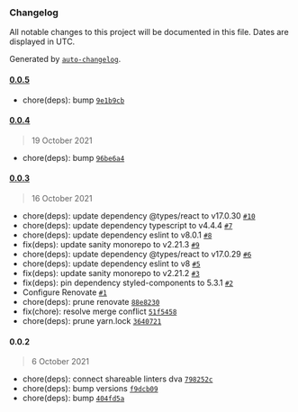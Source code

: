 ### Changelog

All notable changes to this project will be documented in this file. Dates are displayed in UTC.

Generated by [`auto-changelog`](https://github.com/CookPete/auto-changelog).

#### [0.0.5](https://github.com/dvakatsiienko/slick-slices-api/compare/0.0.4...0.0.5)

- chore(deps): bump [`9e1b9cb`](https://github.com/dvakatsiienko/slick-slices-api/commit/9e1b9cbca92e91ebd7532b5c7e8a97f4542072c9)

#### [0.0.4](https://github.com/dvakatsiienko/slick-slices-api/compare/0.0.3...0.0.4)

> 19 October 2021

- chore(deps): bump [`96be6a4`](https://github.com/dvakatsiienko/slick-slices-api/commit/96be6a45d464da42cef2e67ac5db6bb432a5057b)

#### [0.0.3](https://github.com/dvakatsiienko/slick-slices-api/compare/0.0.2...0.0.3)

> 16 October 2021

- chore(deps): update dependency @types/react to v17.0.30 [`#10`](https://github.com/dvakatsiienko/slick-slices-api/pull/10)
- chore(deps): update dependency typescript to v4.4.4 [`#7`](https://github.com/dvakatsiienko/slick-slices-api/pull/7)
- chore(deps): update dependency eslint to v8.0.1 [`#8`](https://github.com/dvakatsiienko/slick-slices-api/pull/8)
- fix(deps): update sanity monorepo to v2.21.3 [`#9`](https://github.com/dvakatsiienko/slick-slices-api/pull/9)
- chore(deps): update dependency @types/react to v17.0.29 [`#6`](https://github.com/dvakatsiienko/slick-slices-api/pull/6)
- chore(deps): update dependency eslint to v8 [`#5`](https://github.com/dvakatsiienko/slick-slices-api/pull/5)
- fix(deps): update sanity monorepo to v2.21.2 [`#3`](https://github.com/dvakatsiienko/slick-slices-api/pull/3)
- fix(deps): pin dependency styled-components to 5.3.1 [`#2`](https://github.com/dvakatsiienko/slick-slices-api/pull/2)
- Configure Renovate [`#1`](https://github.com/dvakatsiienko/slick-slices-api/pull/1)
- chore(deps): prune renovate [`88e8230`](https://github.com/dvakatsiienko/slick-slices-api/commit/88e823076e3495501d40c1a11b21680988073d87)
- fix(chore): resolve merge conflict [`51f5458`](https://github.com/dvakatsiienko/slick-slices-api/commit/51f545851bc55ef677a6b20165f79599e15e26fa)
- chore(deps): prune yarn.lock [`3640721`](https://github.com/dvakatsiienko/slick-slices-api/commit/36407216c78f4fe26ff1fa6454e948e3f38eaeb5)

#### 0.0.2

> 6 October 2021

- chore(deps): connect shareable linters dva [`798252c`](https://github.com/dvakatsiienko/slick-slices-api/commit/798252c1ca5db72ef5e77ac79b8a4f7eaa1f239f)
- chore(deps): bump versions [`f9dcb09`](https://github.com/dvakatsiienko/slick-slices-api/commit/f9dcb092c26c3592a417b1513eb8c2334ef89829)
- chore(deps): bump [`404fd5a`](https://github.com/dvakatsiienko/slick-slices-api/commit/404fd5a00a870846c0c30325fe315506f555e37d)
